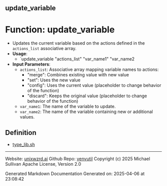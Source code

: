 ## update_variable
# Function: update_variable
  - Updates the current variable based on the actions defined in the
    `actions_list` associative array.
- **Usage**:
  - `update_variable "actions_list" "var_name1" "var_name2
- **Input Parameters**:
  - `actions_list`: Associative array mapping variable names to actions:
    - "merge": Combines existing value with new value
    - "set": Uses the new value
    - "config": Uses the current value (placeholder to change behavior of the function)
    - "discard": Keeps the original value (placeholder to change behavior of the function)
  - `var_name1`: The name of the variable to update.
  - `var_name2`: The name of the variable containing new or additional values.

## Definition 

* [type_lib.sh](../type_lib_sh.md)
---

Website: [unixwzrd.ai](https://unixwzrd.ai)
Github Repo: [venvutil](https://github.com/unixwzrd/venvutil)
Copyright (c) 2025 Michael Sullivan
Apache License, Version 2.0

Generated Markdown Documentation
Generated on: 2025-04-06 at 23:08:42
